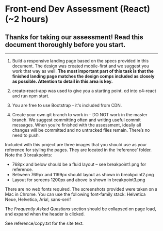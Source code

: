 # Front-end Dev Assessment (React) (~2 hours)

## Thanks for taking our assessment! Read this document thoroughly before you start.
---

1. Build a responsive landing page based on the specs provided in this document. The design was created mobile-first and we suggest you work that way as well. **The most important part of this task is that the finished landing page matches the design comps included as closely as possible. Attention to detail in this area is key.**

2. create-react-app was used to give you a starting point. cd into c4-react and run npm start.

3. You are free to use Bootstrap - it's included from CDN.

4. Create your own git branch to work in – DO NOT work in the master branch. We suggest committing often and writing useful commit messages. When you’re finished with the assessment, ideally all changes will be committed and no untracked files remain. There’s no need to push.

Included with this project are three images that you should use as your reference for styling the pages. 
They are located in the ‘reference’ folder. Note the 3 breakpoints:

- 768px and below should be a fluid layout – see breakpoint1.png for reference.
- Between 769px and 1199px should layout as shown in breakpoint2.png
- Layout for screens 1200px and above is shown in breakpoint3.png

There are no web fonts required. The screenshots provided were taken on a Mac in Chrome. You can use the following font-family stack: 
Helvetica Neue, Helvetica, Arial, sans-serif

The *Frequently Asked Questions* section should be collapsed on page load, and expand when the header is clicked.

See reference/copy.txt for the site text.





